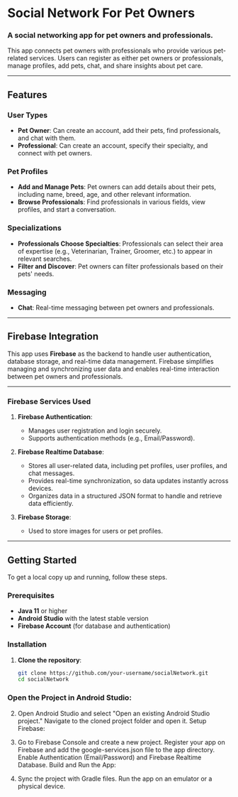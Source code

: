 # Social Network For Pet Owners

### A social networking app for pet owners and professionals.

This app connects pet owners with professionals who provide various pet-related services. Users can register as either pet owners or professionals, manage profiles, add pets, chat, and share insights about pet care.


---

## Features

### User Types
- **Pet Owner**: Can create an account, add their pets, find professionals, and chat with them.
- **Professional**: Can create an account, specify their specialty, and connect with pet owners.

### Pet Profiles
- **Add and Manage Pets**: Pet owners can add details about their pets, including name, breed, age, and other relevant information.
- **Browse Professionals**: Find professionals in various fields, view profiles, and start a conversation.

### Specializations
- **Professionals Choose Specialties**: Professionals can select their area of expertise (e.g., Veterinarian, Trainer, Groomer, etc.) to appear in relevant searches.
- **Filter and Discover**: Pet owners can filter professionals based on their pets' needs.

### Messaging
- **Chat**: Real-time messaging between pet owners and professionals.

---
## Firebase Integration

This app uses **Firebase** as the backend to handle user authentication, database storage, and real-time data management. Firebase simplifies managing and synchronizing user data and enables real-time interaction between pet owners and professionals.

---

### Firebase Services Used

1. **Firebase Authentication**:
   - Manages user registration and login securely.
   - Supports authentication methods (e.g., Email/Password).
  
2. **Firebase Realtime Database**:
   - Stores all user-related data, including pet profiles, user profiles, and chat messages.
   - Provides real-time synchronization, so data updates instantly across devices.
   - Organizes data in a structured JSON format to handle and retrieve data efficiently.

3. **Firebase Storage**:
   - Used to store images for users or pet profiles. 

---

## Getting Started

To get a local copy up and running, follow these steps.

### Prerequisites
- **Java 11** or higher
- **Android Studio** with the latest stable version
- **Firebase Account** (for database and authentication)

### Installation

1. **Clone the repository**:
   ```bash
   git clone https://github.com/your-username/socialNetwork.git
   cd socialNetwork

 ###  Open the Project in Android Studio:

2. Open Android Studio and select "Open an existing Android Studio project."
Navigate to the cloned project folder and open it.
Setup Firebase:

3. Go to Firebase Console and create a new project.
Register your app on Firebase and add the google-services.json file to the app directory.
Enable Authentication (Email/Password) and Firebase Realtime Database.
Build and Run the App:

4. Sync the project with Gradle files.
Run the app on an emulator or a physical device.
